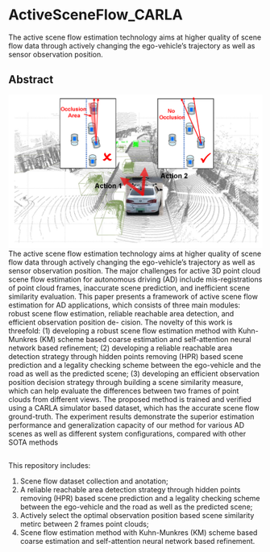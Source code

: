 # ActiveSceneFlow_CARLA
The active scene flow estimation technology aims at higher quality of scene flow data through actively changing the ego-vehicle’s trajectory as well as sensor observation position.

## Abstract
<img src="https://github.com/SJWang2015/ActiveSceneFlow_CARLA/blob/main/media/motivation.png" width="1000" />
The active scene flow estimation technology aims at higher quality of scene flow data through actively changing the 
ego-vehicle’s trajectory as well as sensor observation position.
The major challenges for active 3D point cloud scene flow
estimation for autonomous driving (AD) include mis-registrations
of point cloud frames, inaccurate scene prediction, and inefficient
scene similarity evaluation. This paper presents a framework of
active scene flow estimation for AD applications, which consists
of three main modules: robust scene flow estimation, reliable
reachable area detection, and efficient observation position de-
cision. The novelty of this work is threefold: (1) developing
a robust scene flow estimation method with Kuhn-Munkres
(KM) scheme based coarse estimation and self-attention neural
network based refinement; (2) developing a reliable reachable
area detection strategy through hidden points removing (HPR)
based scene prediction and a legality checking scheme between
the ego-vehicle and the road as well as the predicted scene;
(3) developing an efficient observation position decision strategy
through building a scene similarity measure, which can help
evaluate the differences between two frames of point clouds from
different views. The proposed method is trained and verified
using a CARLA simulator based dataset, which has the accurate
scene flow ground-truth. The experiment results demonstrate the
superior estimation performance and generalization capacity of
our method for various AD scenes as well as different system
configurations, compared with other SOTA methods

##
This repository includes:
1. Scene flow dataset collection and anotation;
2. A reliable reachable area detection strategy through hidden points removing (HPR) based scene prediction and a legality checking scheme between
the ego-vehicle and the road as well as the predicted scene;
3. Actively select the optimal observation position based scene similarity metirc between 2 frames point clouds;
4. Scene flow estimation method with Kuhn-Munkres (KM) scheme based coarse estimation and self-attention neural
network based refinement.

